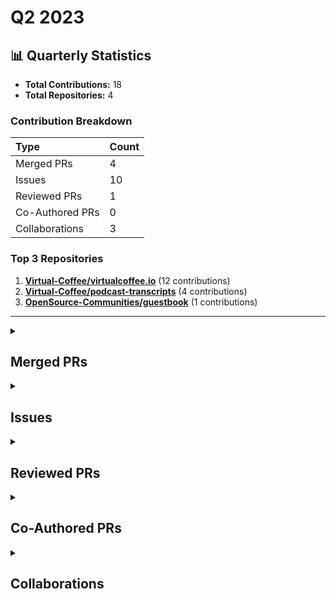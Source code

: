 # Q2 2023

## 📊 Quarterly Statistics

* **Total Contributions:** 18
* **Total Repositories:** 4

### Contribution Breakdown

| Type | Count |
| :--- | :--- |
| Merged PRs | 4 |
| Issues | 10 |
| Reviewed PRs | 1 |
| Co-Authored PRs | 0 |
| Collaborations | 3 |

### Top 3 Repositories

1. [**Virtual-Coffee/virtualcoffee.io**](https://github.com/Virtual-Coffee/virtualcoffee.io) (12 contributions)
2. [**Virtual-Coffee/podcast-transcripts**](https://github.com/Virtual-Coffee/podcast-transcripts) (4 contributions)
3. [**OpenSource-Communities/guestbook**](https://github.com/OpenSource-Communities/guestbook) (1 contributions)

---

<details>
 <summary><h2>Merged PRs</h2></summary>
<table style='width:100%; table-layout:fixed;'>
  <thead>
    <tr>
      <th style='width:5%;'>No.</th>
      <th style='width:20%;'>Project Name</th>
      <th style='width:30%;'>Title</th>
      <th style='width:15%;'>Created At</th>
      <th style='width:15%;'>Merged At</th>
      <th style='width:15%;'>Review Period</th>
    </tr>
  </thead>
  <tbody>
    <tr>
      <td>1.</td>
      <td>Virtual-Coffee/virtualcoffee.io</td>
      <td><a href='https://github.com/Virtual-Coffee/virtualcoffee.io/pull/915'>Add June 2023 newsletter</a></td>
      <td>2023-06-07</td>
      <td>2023-06-08</td>
      <td>1 days</td>
    </tr>
    <tr>
      <td>2.</td>
      <td>OpenSource-Communities/guestbook</td>
      <td><a href='https://github.com/OpenSource-Communities/guestbook/pull/13'>docs: add @adiati98 as a contributor</a></td>
      <td>2023-05-26</td>
      <td>2023-05-26</td>
      <td>0 days</td>
    </tr>
    <tr>
      <td>3.</td>
      <td>Virtual-Coffee/virtualcoffee.io</td>
      <td><a href='https://github.com/Virtual-Coffee/virtualcoffee.io/pull/875'>Add May 2023 newsletter</a></td>
      <td>2023-05-03</td>
      <td>2023-05-04</td>
      <td>1 days</td>
    </tr>
    <tr>
      <td>4.</td>
      <td>Virtual-Coffee/virtualcoffee.io</td>
      <td><a href='https://github.com/Virtual-Coffee/virtualcoffee.io/pull/845'>Add April 2023 newsletter</a></td>
      <td>2023-04-04</td>
      <td>2023-04-24</td>
      <td>20 days</td>
    </tr>
  </tbody>
</table>
</details>

<details>
 <summary><h2>Issues</h2></summary>
<table style='width:100%; table-layout:fixed;'>
  <thead>
    <tr>
      <th style='width:5%;'>No.</th>
      <th style='width:25%;'>Project Name</th>
      <th style='width:35%;'>Title</th>
      <th style='width:15%;'>Created At</th>
      <th style='width:15%;'>Closed At</th>
      <th style='width:10%;'>Closing Period</th>
    </tr>
  </thead>
  <tbody>
    <tr>
      <td>1.</td>
      <td>Virtual-Coffee/virtualcoffee.io</td>
      <td><a href='https://github.com/Virtual-Coffee/virtualcoffee.io/issues/924'>Font Responsiveness in Smaller Screen</a></td>
      <td>2023-06-29</td>
      <td>2024-01-19</td>
      <td>204 days</td>
    </tr>
    <tr>
      <td>2.</td>
      <td>Virtual-Coffee/podcast-transcripts</td>
      <td><a href='https://github.com/Virtual-Coffee/podcast-transcripts/issues/101'>Update Transcriptions Guidelines</a></td>
      <td>2023-06-26</td>
      <td>2023-10-09</td>
      <td>105 days</td>
    </tr>
    <tr>
      <td>3.</td>
      <td>Virtual-Coffee/podcast-transcripts</td>
      <td><a href='https://github.com/Virtual-Coffee/podcast-transcripts/issues/98'>Add License</a></td>
      <td>2023-06-26</td>
      <td>2023-10-10</td>
      <td>106 days</td>
    </tr>
    <tr>
      <td>4.</td>
      <td>Virtual-Coffee/podcast-transcripts</td>
      <td><a href='https://github.com/Virtual-Coffee/podcast-transcripts/issues/97'>Add CODE_OF_CONDUCT.md</a></td>
      <td>2023-06-26</td>
      <td>2023-06-26</td>
      <td>0 days</td>
    </tr>
    <tr>
      <td>5.</td>
      <td>Virtual-Coffee/podcast-transcripts</td>
      <td><a href='https://github.com/Virtual-Coffee/podcast-transcripts/issues/96'>Add CONTRIBUTING.md</a></td>
      <td>2023-06-26</td>
      <td>2023-10-09</td>
      <td>105 days</td>
    </tr>
    <tr>
      <td>6.</td>
      <td>Virtual-Coffee/virtualcoffee.io</td>
      <td><a href='https://github.com/Virtual-Coffee/virtualcoffee.io/issues/914'>Add June 2023 newsletter to the website</a></td>
      <td>2023-06-07</td>
      <td>2023-06-08</td>
      <td>1 days</td>
    </tr>
    <tr>
      <td>7.</td>
      <td>Virtual-Coffee/virtualcoffee.io</td>
      <td><a href='https://github.com/Virtual-Coffee/virtualcoffee.io/issues/904'>Our Members page on the website breakdown</a></td>
      <td>2023-06-02</td>
      <td>2023-06-03</td>
      <td>1 days</td>
    </tr>
    <tr>
      <td>8.</td>
      <td>Virtual-Coffee/virtualcoffee.io</td>
      <td><a href='https://github.com/Virtual-Coffee/virtualcoffee.io/issues/881'>Update VC Slack Channel Guide on website</a></td>
      <td>2023-05-11</td>
      <td>2023-07-19</td>
      <td>69 days</td>
    </tr>
    <tr>
      <td>9.</td>
      <td>Virtual-Coffee/virtualcoffee.io</td>
      <td><a href='https://github.com/Virtual-Coffee/virtualcoffee.io/issues/874'>Add May 2023 newsletter to the website</a></td>
      <td>2023-05-03</td>
      <td>2023-05-04</td>
      <td>1 days</td>
    </tr>
    <tr>
      <td>10.</td>
      <td>Virtual-Coffee/virtualcoffee.io</td>
      <td><a href='https://github.com/Virtual-Coffee/virtualcoffee.io/issues/843'>Add April 2023 newsletter to the website</a></td>
      <td>2023-04-04</td>
      <td>2023-04-24</td>
      <td>21 days</td>
    </tr>
  </tbody>
</table>
</details>

<details>
 <summary><h2>Reviewed PRs</h2></summary>
<table style='width:100%; table-layout:fixed;'>
  <thead>
    <tr>
      <th style='width:5%;'>No.</th>
      <th style='width:20%;'>Project Name</th>
      <th style='width:28%;'>Title</th>
      <th style='width:10%;'>Created At</th>
      <th style='width:15%;'>My First Review</th>
      <th style='width:10%;'>My First Review Period</th>
      <th style='width:14%;'>Last Update / Status</th>
    </tr>
  </thead>
  <tbody>
    <tr>
      <td>1.</td>
      <td>the-collab-lab/tcl-58-smart-shopping-list</td>
      <td><a href='https://github.com/the-collab-lab/tcl-58-smart-shopping-list/pull/31'>Make website look professional</a></td>
      <td>2023-05-25</td>
      <td>2023-05-26</td>
      <td>1 days</td>
      <td>2023-05-27<br><strong>MERGED</strong></td>
    </tr>
  </tbody>
</table>
</details>

<details>
 <summary><h2>Co-Authored PRs</h2></summary>
No contribution in this quarter.
</details>

<details>
 <summary><h2>Collaborations</h2></summary>
<table style='width:100%; table-layout:fixed;'>
  <thead>
    <tr>
      <th style='width:5%;'>No.</th>
      <th style='width:30%;'>Project Name</th>
      <th style='width:35%;'>Title</th>
      <th style='width:15%;'>Created At</th>
      <th style='width:15%;'>Commented At</th>
    </tr>
  </thead>
  <tbody>
    <tr>
      <td>1.</td>
      <td>Virtual-Coffee/virtualcoffee.io</td>
      <td><a href='https://github.com/Virtual-Coffee/virtualcoffee.io/issues/13'>Add your profile to our Members Page!</a></td>
      <td>2020-10-01</td>
      <td>2023-06-20</td>
    </tr>
    <tr>
      <td>2.</td>
      <td>Virtual-Coffee/virtualcoffee.io</td>
      <td><a href='https://github.com/Virtual-Coffee/virtualcoffee.io/issues/814'>Add Neurodiverse in Tech resource page</a></td>
      <td>2023-02-24</td>
      <td>2023-06-19</td>
    </tr>
    <tr>
      <td>3.</td>
      <td>Virtual-Coffee/virtualcoffee.io</td>
      <td><a href='https://github.com/Virtual-Coffee/virtualcoffee.io/issues/880'>Reorganize VC resources</a></td>
      <td>2023-05-10</td>
      <td>2023-05-11</td>
    </tr>
  </tbody>
</table>
</details>

